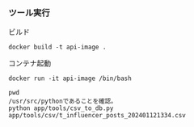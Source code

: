 ### ツール実行

ビルド
```
docker build -t api-image .
```
コンテナ起動
```
docker run -it api-image /bin/bash

```

```
pwd
/usr/src/pythonであることを確認。
python app/tools/csv_to_db.py app/tools/csv/t_influencer_posts_202401121334.csv
```

